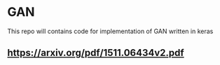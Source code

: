 # GAN
This repo will contains code for implementation of GAN written in keras

## https://arxiv.org/pdf/1511.06434v2.pdf

